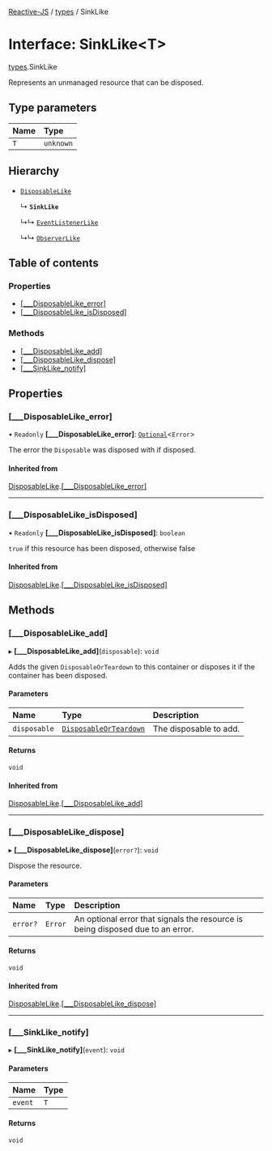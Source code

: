 [Reactive-JS](../README.md) / [types](../modules/types.md) / SinkLike

# Interface: SinkLike<T\>

[types](../modules/types.md).SinkLike

Represents an unmanaged resource that can be disposed.

## Type parameters

| Name | Type |
| :------ | :------ |
| `T` | `unknown` |

## Hierarchy

- [`DisposableLike`](types.DisposableLike.md)

  ↳ **`SinkLike`**

  ↳↳ [`EventListenerLike`](types.EventListenerLike.md)

  ↳↳ [`ObserverLike`](types.ObserverLike.md)

## Table of contents

### Properties

- [[\_\_\_DisposableLike\_error]](types.SinkLike.md#[___disposablelike_error])
- [[\_\_\_DisposableLike\_isDisposed]](types.SinkLike.md#[___disposablelike_isdisposed])

### Methods

- [[\_\_\_DisposableLike\_add]](types.SinkLike.md#[___disposablelike_add])
- [[\_\_\_DisposableLike\_dispose]](types.SinkLike.md#[___disposablelike_dispose])
- [[\_\_\_SinkLike\_notify]](types.SinkLike.md#[___sinklike_notify])

## Properties

### [\_\_\_DisposableLike\_error]

• `Readonly` **[\_\_\_DisposableLike\_error]**: [`Optional`](../modules/functions.md#optional)<`Error`\>

The error the `Disposable` was disposed with if disposed.

#### Inherited from

[DisposableLike](types.DisposableLike.md).[[___DisposableLike_error]](types.DisposableLike.md#[___disposablelike_error])

___

### [\_\_\_DisposableLike\_isDisposed]

• `Readonly` **[\_\_\_DisposableLike\_isDisposed]**: `boolean`

`true` if this resource has been disposed, otherwise false

#### Inherited from

[DisposableLike](types.DisposableLike.md).[[___DisposableLike_isDisposed]](types.DisposableLike.md#[___disposablelike_isdisposed])

## Methods

### [\_\_\_DisposableLike\_add]

▸ **[___DisposableLike_add]**(`disposable`): `void`

Adds the given `DisposableOrTeardown` to this container or disposes it if the container has been disposed.

#### Parameters

| Name | Type | Description |
| :------ | :------ | :------ |
| `disposable` | [`DisposableOrTeardown`](../modules/types.md#disposableorteardown) | The disposable to add. |

#### Returns

`void`

#### Inherited from

[DisposableLike](types.DisposableLike.md).[[___DisposableLike_add]](types.DisposableLike.md#[___disposablelike_add])

___

### [\_\_\_DisposableLike\_dispose]

▸ **[___DisposableLike_dispose]**(`error?`): `void`

Dispose the resource.

#### Parameters

| Name | Type | Description |
| :------ | :------ | :------ |
| `error?` | `Error` | An optional error that signals the resource is being disposed due to an error. |

#### Returns

`void`

#### Inherited from

[DisposableLike](types.DisposableLike.md).[[___DisposableLike_dispose]](types.DisposableLike.md#[___disposablelike_dispose])

___

### [\_\_\_SinkLike\_notify]

▸ **[___SinkLike_notify]**(`event`): `void`

#### Parameters

| Name | Type |
| :------ | :------ |
| `event` | `T` |

#### Returns

`void`
